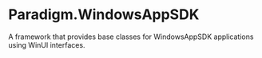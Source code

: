 # Paradigm.WindowsAppSDK
A framework that provides base classes for WindowsAppSDK applications using WinUI interfaces.
